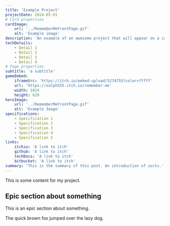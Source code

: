 ```yaml
---
title: 'Example Project'
projectDate: 2024-05-01
# Card properties
cardImage:
    url: '../RememberMeFrontPage.gif'
    alt: 'Example image'
description: 'An example of an awesome project that will appear on a card'
techDetails:
    - Detail 1
    - Detail 2
    - Detail 3
    - Detail 4
# Page properties
subtitle: 'a subtitle'
gameEmbed:
    iframeSrc: 'https://itch.io/embed-upload/5274755?color=fffff'
    url: 'https://xalph555.itch.io/remember-me'
    width: 1024
    height: 620
heroImage:
    url: '../RememberMeFrontPage.gif'
    alt: 'Example Image'
specifications:
    - Specification 1
    - Specification 2
    - Specification 3
    - Specification 4
    - Specification 5
links:
    itchio: 'A link to itch'
    github: 'A link to itch'
    techDocs: 'A link to itch'
    bitbucket: 'A link to itch'
summary: 'This is the summary of this post. An introduction of sorts.'
---
```


This is some content for my project.

## Epic section about something

This is an epic section about something.

The quick brown fox jumped over the lazy dog.